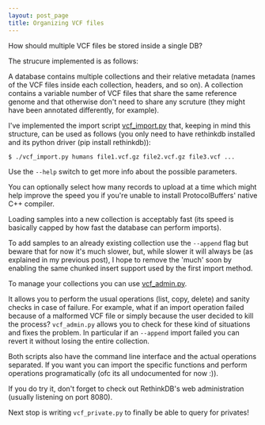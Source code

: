 ```yaml
---
layout: post_page
title: Organizing VCF files
---
```


How should multiple VCF files be stored inside a single DB?

The strucure implemented is as follows:

A database contains multiple collections and their relative metadata (names of the VCF files inside each collection, headers, and so on). A collection contains a variable number of VCF files that share the same reference genome and that otherwise don't need to share any scruture (they might have been annotated differently, for example).

I've implemented the import script [vcf_import.py](https://github.com/kappaloris/GSoC-2014-OBF/blob/master/vcf_import.py) that, keeping in mind this structure, can be used as follows (you only need to have rethinkdb installed and its python driver (pip install rethinkdb)):

`$ ./vcf_import.py humans file1.vcf.gz file2.vcf.gz file3.vcf ...`

Use the `--help` switch to get more info about the possible parameters.

You can optionally select how many records to upload at a time which might help improve the speed you if you're unable to install ProtocolBuffers' native C++ compiler.

Loading samples into a new collection is acceptably fast (its speed is basically capped by how fast the database can perform imports).

To add samples to an already existing collection use the `--append` flag but beware that for now it's much slower, but, while slower it will always be (as explained in my previous post), I hope to remove the 'much' soon by enabling the same chunked insert support used by the first import method.

To manage your collections you can use [vcf_admin.py](https://github.com/kappaloris/GSoC-2014-OBF/blob/master/vcf_admin.py).

It allows you to perform the usual operations (list, copy, delete) and sanity checks in case of failure. For example, what if an import operation failed because of a malformed VCF file or simply because the user decided to kill the process? `vcf_admin.py` allows you to check for these kind of situations and fixes the problem. In particular if an `--append` import failed you can revert it without losing the entire collection.

Both scripts also have the command line interface and the actual operations separated. If you want you can import the specific functions and perform operations programatically (ofc its all undocumented for now :)).

If you do try it, don't forget to check out RethinkDB's web administration (usually listening on port 8080).

Next stop is writing `vcf_private.py` to finally be able to query for privates!

